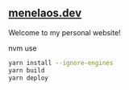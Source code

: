 ## [menelaos.dev](https://menelaos.dev/)

Welcome to my personal website!


nvm use
```sh
yarn install --ignore-engines
yarn build
yarn deploy
```

